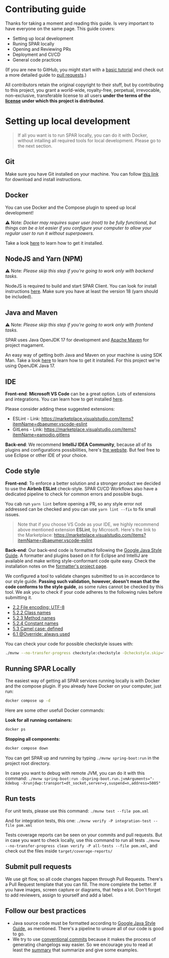 # Contributing guide

Thanks for taking a moment and reading this guide. Is very important to have 
everyone on the same page. This guide covers:
- Setting up local development
- Runing SPAR locally
- Opening and Reviewing PRs
- Deployment and CI/CD
- General code practices

(If you are new to GitHub, you might start with a [basic tutorial](https://help.github.com/articles/set-up-git) and check out a more detailed guide to [pull requests](https://help.github.com/articles/using-pull-requests/).)

All contributors retain the original copyright to their stuff, but by
contributing to this project, you grant a world-wide, royalty-free, 
perpetual, irrevocable, non-exclusive, transferable license to all 
users **under the terms of the [license](./LICENSE.md) under which 
this project is distributed**.

# Setting up local development

> If all you want is to run SPAR locally, you can do it
with Docker, without intalling all required tools for
local development. Please go to the next
section.

## Git

Make sure you have Git installed on your machine. You can follow
[this link](https://git-scm.com/downloads) for download and install instructions.

## Docker

You can use Docker and the Compose plugin to speed up local development!

⚠️ Note: *Docker may requires super user (root) to be fully functional, but things can be a lot easier if you configure your computer to allow your regular user to run it without superpowers.*

Take a look
[here](https://docs.docker.com/engine/install/#server) to learn how to get it
installed.

## NodeJS and Yarn (NPM)

⚠️ Note: *Please skip this step if you're going to work only with backend tasks.*

NodeJS is required to build and start SPAR Client. You can look for install
instructions [here](https://nodejs.org/en/download/). Make sure you have
at least the version 18 (yarn should be included).

## Java and Maven

⚠️ Note: *Please skip this step if you're going to work only with frontend tasks.*

SPAR uses Java OpenJDK 17 for development and [Apache Maven](https://maven.apache.org/)
for project magament.

An easy way of getting both Java and Maven on your machine is using 
SDK Man. Take a look [here](https://sdkman.io/) to learn how to get it installed.
For this project we're using OpenJDK Java 17.

## IDE

**Front-end**: **Microsoft VS Code** can be a great option. Lots of extensions
and integrations. You can learn how to get installed [here](https://code.visualstudio.com/).

Please consider adding these suggested extensions:
- ESLint - Link: https://marketplace.visualstudio.com/items?itemName=dbaeumer.vscode-eslint
- GitLens - Link: https://marketplace.visualstudio.com/items?itemName=eamodio.gitlens

**Back-end**: We recommend **IntelliJ IDEA Community**, because all of its plugins and
configurations possibilities, here's [the website](https://www.jetbrains.com/idea/download).
But feel free to use Eclipse or other IDE of your choice.

## Code style

**Front-end**: To enforce a better solution and a stronger product we decided to use
the **Airbnb ESLint** check-style. SPAR CI/CD Workflows also have a dedicated
pipeline to check for common errors and possible bugs.

You cab run `yarn lint` before opening a PR, so any style error not addressed
can be checked and you can use `yarn lint --fix` to fix small issues.

> Note that if you choose VS Code as your IDE, we highly recommend above mentioned extension **ESLint**, by Microsoft.
> Here's the link to the Marketplace: https://marketplace.visualstudio.com/items?itemName=dbaeumer.vscode-eslint

**Back-end**: Our back-end code is formatted following the [Google Java Style Guide](https://google.github.io/styleguide/javaguide.html).
A formatter and plugins based on it for Eclipse and IntelliJ are available and  make writing
style-conformant code quite easy. Check the installation notes on the
[formatter's project page](https://github.com/google/google-java-format).

We configured a tool to validate changes submitted to us in accordance to our style guide. **Passing
such validation, however, doesn't mean that the code conforms to the style guide**, as some rules
cannot be checked by this tool. We ask you to check if your code adheres to the following rules
before submitting it.

- [2.2 File encoding: UTF-8](https://google.github.io/styleguide/javaguide.html#s2.2-file-encoding)
- [5.2.2 Class names](https://google.github.io/styleguide/javaguide.html#s5.2.2-class-names)
- [5.2.3 Method names](https://google.github.io/styleguide/javaguide.html#s5.2.3-method-names)
- [5.2.4 Constant names](https://google.github.io/styleguide/javaguide.html#s5.2.4-constant-names)
- [5.3 Camel case: defined](https://google.github.io/styleguide/javaguide.html#s5.3-camel-case)
- [6.1 @Override: always used](https://google.github.io/styleguide/javaguide.html#s6.1-override-annotation)

You can check your code for possible checkstyle issues with:
```sh
./mvnw --no-transfer-progress checkstyle:checkstyle -Dcheckstyle.skip=false --file pom.xml
```

## Running SPAR Locally

The easiest way of getting all SPAR services running locally is with Docker and the compose plugin. If you
already have Docker on your computer, just run:

```sh
docker compose up -d
```

Here are some other usefull Docker commands:

**Look for all running containers:**
```sh
docker ps
```

**Stopping all components:**
```sh
docker compose down
```

You can get SPAR up and running by typing `./mvnw spring-boot:run` in the project
root directory.

In case you want to debug with remote JVM, you can do it with this command:
`./mvnw spring-boot:run -Dspring-boot.run.jvmArguments="-Xdebug -Xrunjdwp:transport=dt_socket,server=y,suspend=n,address=5005"`

## Run tests

For unit tests, please use this command: `./mvnw test --file pom.xml`

And for integration tests, this one: `./mvnw verify -P integration-test --file pom.xml`

Tests coverage reports can be seen on your commits and pull requests. But in case you 
want to check locally, use this command to run all tests `./mvnw --no-transfer-progress clean verify -P all-tests --file pom.xml`,
and check out the files inside `target/coverage-reports/`

## Submit pull requests

We use git flow, so all code changes happen through Pull Requests. There's a
Pull Request template that you can fill. The more complete the better. If you
have images, screen capture or diagrams, that helps a lot. Don't forget to add
reviewers, assign to yourself and add a label.

## Follow our best practices

- Java source code must be formatted according to
[Google Java Style Guide](https://google.github.io/styleguide/javaguide.html),
as mentioned. There's a pipeline to unsure all of our code is good to go.
- We try to use [conventional commits](https://www.conventionalcommits.org/)
because it makes the process of generating changelogs way easier. So we encourage
you to read at least the [summary](https://www.conventionalcommits.org/en/v1.0.0/#summary)
that summarize and give some examples.
